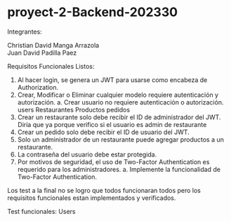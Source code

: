 # proyect-2-Backend-202330

Integrantes:

Christian David Manga Arrazola  
Juan David Padilla Paez

Requisitos Funcionales Listos:

1.	Al hacer login, se genera un JWT para usarse como encabeza de Authorization.
2.	Crear, Modificar o Eliminar cualquier modelo requiere autenticación y autorización.
a.	Crear usuario no requiere autenticación o autorización.
users
Restaurantes
Productos
pedidos
3.	Crear un restaurante solo debe recibir el ID de administrador del JWT. Diría que ya porque verifico si el usuario es admin de restaurante
4.	Crear un pedido solo debe recibir el ID de usuario del JWT.
5.	Solo un administrador de un restaurante puede agregar productos a un restaurante.
5.  La contraseña del usuario debe estar protegida.
7.	Por motivos de seguridad, el uso de Two-Factor Authentication es requerido para los administradores.
a.	Implemente la funcionalidad de Two-Factor Authentication.

Los test a la final no se logro que todos funcionaran todos pero los requisitos funcionales estan implementados y verificados.

Test funcionales: Users

